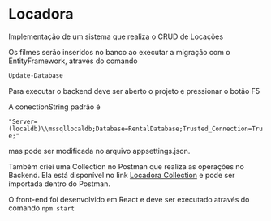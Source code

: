 # Locadora

Implementação de um sistema que realiza o CRUD de Locações

Os filmes serão inseridos no banco ao executar a migração com o EntityFramework, através do comando

  ```sh
  Update-Database
  ```
Para executar o backend deve ser aberto o projeto e pressionar o botão F5

A conectionString padrão é

  ``"Server=(localdb)\\mssqllocaldb;Database=RentalDatabase;Trusted_Connection=True;"``
  
mas pode ser modificada no arquivo appsettings.json.

Também criei uma Collection no Postman que realiza as operações no Backend.
Ela está disponível no link [Locadora Collection](https://www.getpostman.com/collections/96d8c8df0693ba6b3397) e pode ser importada dentro do Postman.

O front-end foi desenvolvido em React e deve ser executado através do comando ``npm start``
